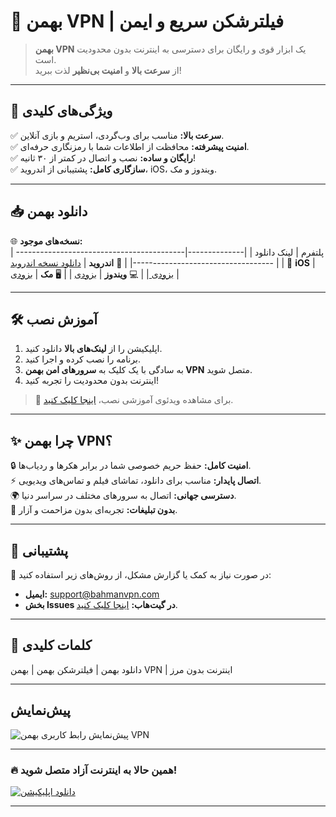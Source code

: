 # 🌟 بهمن VPN | فیلترشکن سریع و ایمن  

> **بهمن VPN** یک ابزار قوی و رایگان برای دسترسی به اینترنت بدون محدودیت است.  
> از **سرعت بالا** و **امنیت بی‌نظیر** لذت ببرید!  

---

## 🎯 ویژگی‌های کلیدی  

✅ **سرعت بالا:** مناسب برای وب‌گردی، استریم و بازی آنلاین.  
✅ **امنیت پیشرفته:** محافظت از اطلاعات شما با رمزنگاری حرفه‌ای.  
✅ **رایگان و ساده:** نصب و اتصال در کمتر از ۳۰ ثانیه!  
✅ **سازگاری کامل:** پشتیبانی از اندروید، iOS، ویندوز و مک.  

---

## 📥 دانلود بهمن  

🌐 **نسخه‌های موجود:**  
| پلتفرم       | لینک دانلود                                                                 |
|--------------|-----------------------------------------------------------------------------|
| 📱 **اندروید** | [دانلود نسخه اندروید](#) |
| 🍏 **iOS** | [بزودی ](#) |
| 💻 **ویندوز** | [بزودی](#) |
| 🖥️ **مک** | [بزودی](https://google.com) |

---

## 🛠️ آموزش نصب  

1. اپلیکیشن را از **لینک‌های بالا** دانلود کنید.  
2. برنامه را نصب کرده و اجرا کنید.  
3. به سادگی با یک کلیک به **سرورهای امن بهمن VPN** متصل شوید.  
4. اینترنت بدون محدودیت را تجربه کنید!  

> 🎥 برای مشاهده ویدئوی آموزشی نصب، [اینجا کلیک کنید](#).

---

## ✨ چرا بهمن VPN؟  

🔒 **امنیت کامل:** حفظ حریم خصوصی شما در برابر هکرها و ردیاب‌ها.  
⚡ **اتصال پایدار:** مناسب برای دانلود، تماشای فیلم و تماس‌های ویدیویی.  
🌍 **دسترسی جهانی:** اتصال به سرورهای مختلف در سراسر دنیا.  
🎯 **بدون تبلیغات:** تجربه‌ای بدون مزاحمت و آزار.  

---

## 📩 پشتیبانی  

💬 در صورت نیاز به کمک یا گزارش مشکل، از روش‌های زیر استفاده کنید:  
- **ایمیل:** support@bahmanvpn.com  
- **بخش Issues در گیت‌هاب:** [اینجا کلیک کنید](#).  

---

## 📢 کلمات کلیدی  
دانلود بهمن | فیلترشکن بهمن | بهمن VPN | اینترنت بدون مرز  

---

## پیش‌نمایش  

![پیش‌نمایش رابط کاربری بهمن VPN](https://avatars.githubusercontent.com/u/189483018?s=200&v=4)  

---

### 🔥 **همین حالا به اینترنت آزاد متصل شوید!**  

[![دانلود اپلیکیشن](https://img.shields.io/badge/دانلود_اپلیکیشن-اینجا_کلیک_کنید-00cc99?style=for-the-badge)](#)

---
